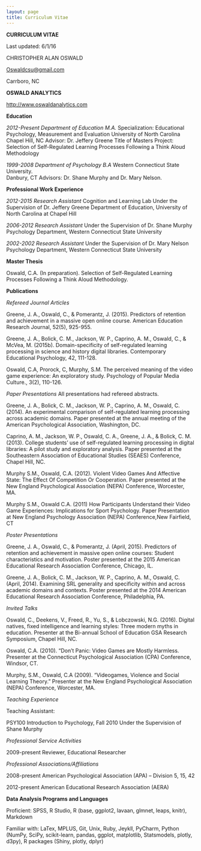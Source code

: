 ```yaml
---
layout: page
title: Curriculum Vitae 
---
```

**CURRICULUM VITAE**

Last updated: 6/1/16

CHRISTOPHER ALAN OSWALD

Oswaldcsu@gmail.com

Carrboro, NC

**OSWALD ANALYTICS**

http://www.oswaldanalytics.com


**Education**

*2012-Present		Department of	Education					M.A.*
			Specialization:  Educational Psychology, Measurement and Evaluation
			University of North Carolina
			Chapel Hill, NC
			Advisor: Dr. Jeffery Greene
Title of Masters Project: Selection of Self-Regulated Learning Processes
Following a Think Aloud Methodology

*1999-2008		Department of	 Psychology					B.A*
			Western Connecticut State University.  
	Danbury, CT
	Advisors: Dr. Shane Murphy and Dr. Mary Nelson.
	


**Professional Work Experience**

		
*2012-2015		Research Assistant*
Cognition and Learning Lab 
Under the Supervision of Dr. Jeffery Greene
Department of Education, University of North Carolina at Chapel Hill

*2006-2012		Research Assistant*
Under the Supervision of Dr. Shane Murphy
			Psychology Department, Western Connecticut State University

*2002-2002		Research Assistant*
Under the Supervision of Dr. Mary Nelson
			Psychology Department, Western Connecticut State University


**Master Thesis**

Oswald, C.A.  (In preparation).  Selection of Self-Regulated Learning Processes Following a Think Aloud Methodology.


**Publications**

*Refereed Journal Articles*

Greene, J. A., Oswald, C., & Pomerantz, J. (2015). Predictors of retention and achievement in a massive open online course. American Education Research Journal, 52(5), 925-955.

Greene, J. A., Bolick, C. M., Jackson, W. P., Caprino, A. M., Oswald, C., & McVea, M. (2015b). Domain-specificity of self-regulated learning processing in science and history digital libraries. Contemporary Educational Psychology, 42, 111-128.

Oswald, C.A, Prorock, C, Murphy, S.M.  The perceived meaning of the video game experience: An exploratory study.  Psychology of Popular Media Culture., 3(2), 110-126.


*Paper Presentations*
All presentations had refereed abstracts.


Greene, J. A., Bolick, C. M., Jackson, W. P., Caprino, A. M., Oswald, C. (2014). An experimental comparison of self-regulated learning processing across academic domains. Paper presented at the annual meeting of the American Psychological Association, Washington, DC.

Caprino, A. M., Jackson, W. P., Oswald, C. A., Greene, J. A., & Bolick, C. M. (2013). College students’ use of self-regulated learning processing in digital libraries: A pilot study and exploratory analysis.  Paper presented at the Southeastern Association of Educational Studies (SEAES) Conference, Chapel Hill, NC.

Murphy S.M., Oswald, C.A.  (2012).  Violent Video Games And Affective State: The Effect Of Competition Or Cooperation.  Paper presented at the New England Psychological Association (NEPA) Conference, Worcester, MA.

Murphy S.M., Oswald C.A.  (2011)  How Participants Understand their Video Game Experiences: Implications for Sport Psychology.  Paper Presentation at New England Psychology Association (NEPA) Conference,New Fairfield, CT


*Poster Presentations*

Greene, J. A., Oswald, C., & Pomerantz, J. (April, 2015). Predictors of retention and achievement in massive open online courses: Student characteristics and motivation. Poster presented at the 2015 American Educational Research Association Conference, Chicago, IL.

Greene, J. A., Bolick, C. M., Jackson, W. P., Caprino, A. M., Oswald, C. (April, 2014). Examining SRL generality and specificity within and across academic domains and contexts. Poster presented at the 2014 American Educational Research Association Conference, Philadelphia, PA.

*Invited Talks*


Oswald, C., Deekens, V., Freed, R., Yu, S., & Lobczowski, N.G. (2016).  Digital natives, fixed intelligence and learning styles:  Three modern myths in education.  Presenter at the Bi-annual School of Education GSA Research Symposium, Chapel Hill, NC.

Oswald, C.A. (2010).  “Don’t Panic: Video Games are Mostly Harmless.  Presenter at the Connecticut Psychological Association (CPA) Conference, Windsor, CT.

Murphy, S.M., Oswald, C.A (2009).  “Videogames, Violence and Social Learning Theory.”  Presenter at the New England Psychological Association (NEPA) Conference, Worcester, MA.



*Teaching Experience*

Teaching Assistant:

PSY100	Introduction to Psychology, Fall 2010  Under the Supervision of Shane Murphy	



*Professional Service Activities*

2009-present	Reviewer, Educational Researcher



*Professional Associations/Affiliations*


2008-present 	American Psychological Association (APA) – Division 5, 15, 42

2012-present 	American Educational Research Association (AERA)





**Data Analysis Programs and Languages**


Proficient:  SPSS, R Studio, R (base, ggplot2, lavaan, glmnet, leaps, knitr), Markdown

Familiar with:  LaTex, MPLUS, Git, Unix, Ruby, Jeykll, PyCharm, Python (NumPy, SciPy, scikit-learn, pandas, ggplot, matplotlib, Statsmodels, plotly, d3py), R packages (Shiny, plotly, dplyr)

